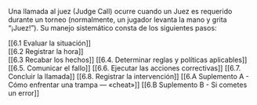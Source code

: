 Una llamada al juez (Judge Call) ocurre cuando un Juez es requerido durante un torneo (normalmente, un jugador levanta la mano y grita “¡Juez!”). Su manejo sistemático consta de los siguientes pasos:

[[6.1 Evaluar la situación]]    
[[6.2 Registrar la hora]]    
[[6.3 Recabar los hechos]]
[[6.4. Determinar reglas y políticas aplicables]] 
[[6.5. Comunicar el fallo]] 
[[6.6. Ejecutar las acciones correctivas]]
[[6.7. Concluir la llamada]]
[[6.8. Registrar la intervención]] 
[[6.A Suplemento A - Cómo enfrentar una trampa — «cheat»]]
[[6.B Suplemento B - Si cometes un error]]